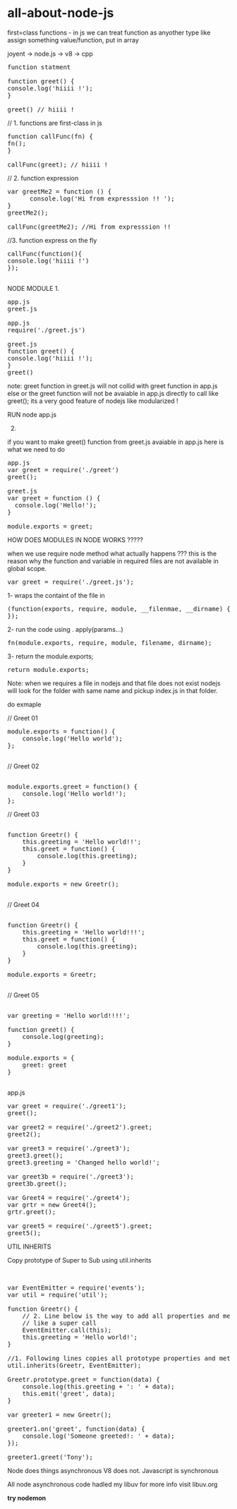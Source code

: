 # all-about-node-js


first=class functions - in js we can treat function as anyother type like assign something value/function, put in array

joyent -> node.js -> v8 -> cpp

<pre>function statment 

function greet() {
console.log('hiiii !');
}

greet() // hiiii !
</pre>

// 1. functions are first-class in js
<pre>
function callFunc(fn) {  
fn();
}

callFunc(greet); // hiiii !
</pre>
// 2. function expression
<pre>
var greetMe2 = function () {
      console.log('Hi from expresssion !! ');
}
greetMe2(); 

callFunc(greetMe2); //Hi from expresssion !!
</pre>

//3.  function express on the fly
<pre>
callFunc(function(){
console.log('hiiii !')
}); 

</pre>

NODE MODULE
1. 

<pre>
app.js
greet.js

app.js
require('./greet.js')

greet.js
function greet() {
console.log('hiiii !');
}
greet() 
</pre>
note: greet function in greet.js will not collid with greet function in app.js else or the greet function will not be avaiable in app.js directly to call like greet(); its a very good feature of nodejs like modularized !

RUN node app.js

2.
if you want to make greet() function from greet.js avaiable in app.js here is what we need to do

<pre>
app.js
var greet = require('./greet')
greet();

greet.js
var greet = function () {
  console.log('Hello!');
}

module.exports = greet;
</pre>


HOW DOES MODULES IN NODE WORKS ?????

when we use require node method what actually happens ??? this is the reason why the function and variable in required files are not available in global scope. 

<pre>
var greet = require('./greet.js');
</pre>
1- wraps the containt of the file in

<pre>
(function(exports, require, module, __filenmae, __dirname) {
});
</pre>
2- run the code using . apply(params...)

<pre>
fn(module.exports, require, module, filename, dirname);
</pre>
3- return the module.exports;
<pre>
return module.exports;
</pre>

Note: 
when we requires a file in nodejs and that file does not exist nodejs will look for the folder with same name and pickup index.js in that folder.

do exmaple 


// Greet 01
<pre>
module.exports = function() {
	console.log('Hello world');
};

</pre>

// Greet 02
<pre>

module.exports.greet = function() {
	console.log('Hello world!');
};
</pre>


// Greet 03
<pre>

function Greetr() {
	this.greeting = 'Hello world!!';
	this.greet = function() {
		console.log(this.greeting);
	}
}

module.exports = new Greetr();

</pre>

// Greet 04
<pre>

function Greetr() {
	this.greeting = 'Hello world!!!';
	this.greet = function() {
		console.log(this.greeting);
	}
}

module.exports = Greetr;

</pre>

// Greet 05
<pre>

var greeting = 'Hello world!!!!';

function greet() {
	console.log(greeting);
}

module.exports = {
	greet: greet
}

</pre>


app.js

<pre>
var greet = require('./greet1');
greet();

var greet2 = require('./greet2').greet;
greet2();

var greet3 = require('./greet3');
greet3.greet();
greet3.greeting = 'Changed hello world!';

var greet3b = require('./greet3');
greet3b.greet();

var Greet4 = require('./greet4');
var grtr = new Greet4();
grtr.greet();

var greet5 = require('./greet5').greet;
greet5();
</pre>




UTIL INHERITS

Copy prototype of Super to Sub using util.inherits 

<pre>


var EventEmitter = require('events');
var util = require('util');

function Greetr() {
	// 2. Line below is the way to add all properties and methods which are added to constructor function and not added via prototype
	// like a super call
	EventEmitter.call(this);
	this.greeting = 'Hello world!';
}

//1. Following lines copies all prototype properties and methods from EventEmitter to Greetr, in another works Greetr no inherites EventEmitter
util.inherits(Greetr, EventEmitter);

Greetr.prototype.greet = function(data) {
	console.log(this.greeting + ': ' + data);
	this.emit('greet', data);
}

var greeter1 = new Greetr();

greeter1.on('greet', function(data) {
	console.log('Someone greeted!: ' + data);
});

greeter1.greet('Tony');
</pre>


Node does things asynchronous
V8 does not.
Javascript is synchronous

All node asynchronous code hadled my libuv for more info visit libuv.org


<strong>try nodemon</strong> 
